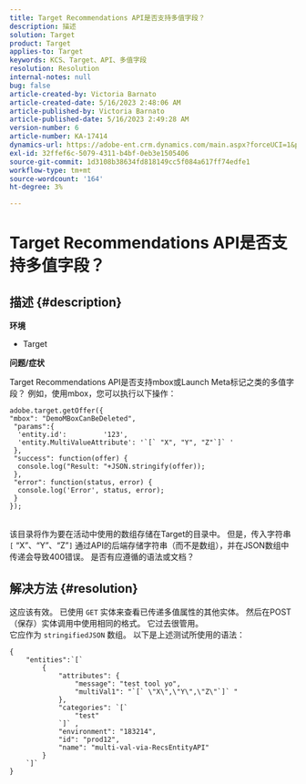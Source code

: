 ```yaml
---
title: Target Recommendations API是否支持多值字段？
description: 描述
solution: Target
product: Target
applies-to: Target
keywords: KCS、Target、API、多值字段
resolution: Resolution
internal-notes: null
bug: false
article-created-by: Victoria Barnato
article-created-date: 5/16/2023 2:48:06 AM
article-published-by: Victoria Barnato
article-published-date: 5/16/2023 2:49:28 AM
version-number: 6
article-number: KA-17414
dynamics-url: https://adobe-ent.crm.dynamics.com/main.aspx?forceUCI=1&pagetype=entityrecord&etn=knowledgearticle&id=01b2ed10-94f3-ed11-8848-6045bd006ce9
exl-id: 32ffef6c-5079-4311-b4bf-0eb3e1505406
source-git-commit: 1d3108b38634fd818149cc5f084a617ff74edfe1
workflow-type: tm+mt
source-wordcount: '164'
ht-degree: 3%

---
```


# Target Recommendations API是否支持多值字段？

## 描述 {#description}

<b>环境</b>
- Target


<b>问题/症状</b>

Target Recommendations API是否支持mbox或Launch Meta标记之类的多值字段？ 例如，使用mbox，您可以执行以下操作：


```
adobe.target.getOffer({
"mbox": "DemoMBoxCanBeDeleted",
 "params":{
  'entity.id':         '123',   
  'entity.MultiValueAttribute': '`[` "X", "Y", "Z"`]` '
 },
 "success": function(offer) {
  console.log("Result: "+JSON.stringify(offer));
 },
 "error": function(status, error) {
  console.log('Error', status, error);
 }
});
```

<br>该目录将作为要在活动中使用的数组存储在Target的目录中。 但是，传入字符串 `[` “X”、“Y”、“Z”`]`  通过API的后端存储字符串（而不是数组），并在JSON数组中传递会导致400错误。 是否有应遵循的语法或文档？

## 解决方法 {#resolution}


这应该有效。 已使用 `GET` 实体来查看已传递多值属性的其他实体。 然后在POST（保存）实体调用中使用相同的格式。 它过去很管用。
<br>它应作为 `stringifiedJSON` 数组。 以下是上述测试所使用的语法：<br>

```
{
    "entities":`[` 
        {
            "attributes": {
                "message": "test tool yo",
                "multiVal1": "`[` \"X\",\"Y\",\"Z\"`]` "
            },
            "categories": `[` 
                "test"
            `]` ,
            "environment": "183214",
            "id": "prod12",
            "name": "multi-val-via-RecsEntityAPI"
        }
    `]` 
}
```
